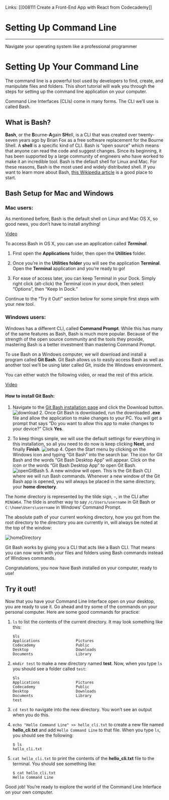 Links:  [[008111 Create a Front-End App with React from Codecademy]]
# Setting Up Command Line
---
Navigate your operating system like a professional programmer

# Setting Up Your Command Line

The command line is a powerful tool used by developers to find, create, and manipulate files and folders. This short tutorial will walk you through the steps for setting up the command line application on your computer.

Command Line Interfaces (CLIs) come in many forms. The CLI we’ll use is called Bash.

## What is Bash?

**Bash**, or the **B**ourne-**A**gain **SH**ell, is a CLI that was created over twenty-seven years ago by Brian Fox as a free software replacement for the Bourne Shell. A **shell** is a specific kind of CLI. Bash is “open source” which means that anyone can read the code and suggest changes. Since its beginning, it has been supported by a large community of engineers who have worked to make it an incredible tool. Bash is the default shell for Linux and Mac. For these reasons, Bash is the most used and widely distributed shell. If you want to learn more about Bash, [this Wikipedia article](https://en.wikipedia.org/wiki/Bash_(Unix_shell)) is a good place to start.

## Bash Setup for Mac and Windows

### Mac users:

As mentioned before, Bash is the default shell on Linux and Mac OS X, so good news, you don’t have to install anything!

[Video](https://youtu.be/-zu_4QWHyF8)

To access Bash in OS X, you can use an application called **_Terminal_**.

1. First open the **Applications** folder, then open the **Utilities** folder.

2. Once you’re in the **Utilities folder** you will see the application **Terminal**. Open the **Terminal** application and you’re ready to go!

3. For ease of access later, you can keep Terminal in your Dock. Simply right click (alt-click) the Terminal icon in your dock, then select “Options”, then “Keep In Dock.”

Continue to the “Try it Out!” section below for some simple first steps with your new tool.

### Windows users:

Windows has a different CLI, called **Command Prompt**. While this has many of the same features as Bash, Bash is much more popular. Because of the strength of the open source community and the tools they provide, mastering Bash is a better investment than mastering Command Prompt.

To use Bash on a Windows computer, we will download and install a program called **Git Bash**. Git Bash allows us to easily access Bash as well as another tool we’ll be using later called Git, inside the Windows environment.

You can either watch the following video, or read the rest of this article.

[Video](https://youtu.be/sQY0g7s2hac)

#### How to install Git Bash:

1. Navigate to the [Git Bash installation page](https://git-for-windows.github.io/) and click the Download button. ![download](https://content.codecademy.com/courses/freelance-1/unit-3/git%20bash%20setup/annotated_gitbash_dl.png) 2. Once Git Bash is downloaded, run the downloaded **.exe** file and allow the application to make changes to your PC. You will get a prompt that says “Do you want to allow this app to make changes to your device?” Click **Yes**.  
  
3. To keep things simple, we will use the default settings for everything in this installation, so all you need to do now is keep clicking **Next**, and finally **Finish**. ![setup](https://content.codecademy.com/courses/freelance-1/unit-3/git%20bash%20setup/annotated_gitbash_installer.png) 4. Open the Start menu by clicking on the Windows icon and typing “Git Bash” into the search bar. The icon for Git Bash and the words “Git Bash Desktop App” will appear. Click on the icon or the words “Git Bash Desktop App” to open Git Bash. ![openGitBash](https://content.codecademy.com/courses/freelance-1/unit-3/git%20bash%20setup/annotated_gitbash_start.png) 5. A new window will open. This is the Git Bash CLI where we will run Bash commands. Whenever a new window of the Git Bash app is opened, you will always be placed in the same directory, your **home directory**.

The home directory is represented by the tilde sign, `~`, in the CLI after `MINGW64`. The tilde is another way to say `/c/Users/username` in Git Bash or `C:\home\Users\username` in Windows’ Command Prompt.

The absolute path of your current working directory, how you got from the root directory to the directory you are currently in, will always be noted at the top of the window:

![homeDirectory](https://content.codecademy.com/courses/freelance-1/unit-3/git%20bash%20setup/annotated_gitbash_shell_edited.png)

Git Bash works by giving you a CLI that acts like a Bash CLI. That means you can now work with your files and folders using Bash commands instead of Windows commands.

Congratulations, you now have Bash installed on your computer, ready to use!

## Try it out!

Now that you have your Command Line Interface open on your desktop, you are ready to use it. Go ahead and try some of the commands on your personal computer. Here are some good commands for practice:

1.  `ls` to list the contents of the current directory. It may look something like this:
    
	```
	$ls
	Applications                Pictures
	Codecademy              	Public
	Desktop                     Downloads
	Documents                   Library
	```

2.  `mkdir test` to make a new directory named **test**. Now, when you type `ls` you should see a folder called `test`:
    
	```
	$ls
	Applications                Pictures
	Codecademy                  Public
	Desktop                     Downloads
	Documents                   Library
	test
	```
    
3.  `cd test` to navigate into the new directory. You won’t see an output when you do this.
4.  `echo "Hello Command Line" >> hello_cli.txt` to create a new file named **hello_cli.txt** and add `Hello Command Line` to that file. When you type `ls`, you should see the following:
    
    ```
    $ ls
	hello_cli.txt
    ```
    
5.  `cat hello_cli.txt` to print the contents of the **hello_cli.txt** file to the terminal. You should see something like:
    
    ```
    $ cat hello_cli.txt
	Hello Command Line
    ```
    

Good job! You’re ready to explore the world of the Command Line Interface on your own computer.